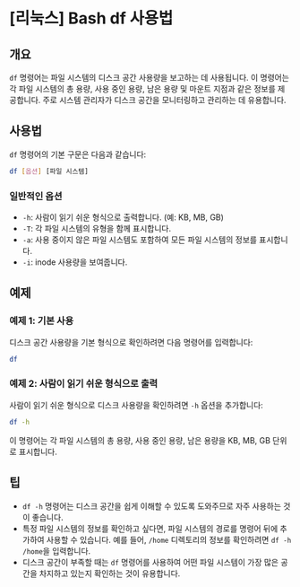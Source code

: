 # [리눅스] Bash df 사용법

## 개요
`df` 명령어는 파일 시스템의 디스크 공간 사용량을 보고하는 데 사용됩니다. 이 명령어는 각 파일 시스템의 총 용량, 사용 중인 용량, 남은 용량 및 마운트 지점과 같은 정보를 제공합니다. 주로 시스템 관리자가 디스크 공간을 모니터링하고 관리하는 데 유용합니다.

## 사용법
`df` 명령어의 기본 구문은 다음과 같습니다:

```bash
df [옵션] [파일 시스템]
```

### 일반적인 옵션
- `-h`: 사람이 읽기 쉬운 형식으로 출력합니다. (예: KB, MB, GB)
- `-T`: 각 파일 시스템의 유형을 함께 표시합니다.
- `-a`: 사용 중이지 않은 파일 시스템도 포함하여 모든 파일 시스템의 정보를 표시합니다.
- `-i`: inode 사용량을 보여줍니다.

## 예제
### 예제 1: 기본 사용
디스크 공간 사용량을 기본 형식으로 확인하려면 다음 명령어를 입력합니다:

```bash
df
```

### 예제 2: 사람이 읽기 쉬운 형식으로 출력
사람이 읽기 쉬운 형식으로 디스크 사용량을 확인하려면 `-h` 옵션을 추가합니다:

```bash
df -h
```

이 명령어는 각 파일 시스템의 총 용량, 사용 중인 용량, 남은 용량을 KB, MB, GB 단위로 표시합니다.

## 팁
- `df -h` 명령어는 디스크 공간을 쉽게 이해할 수 있도록 도와주므로 자주 사용하는 것이 좋습니다.
- 특정 파일 시스템의 정보를 확인하고 싶다면, 파일 시스템의 경로를 명령어 뒤에 추가하여 사용할 수 있습니다. 예를 들어, `/home` 디렉토리의 정보를 확인하려면 `df -h /home`을 입력합니다.
- 디스크 공간이 부족할 때는 `df` 명령어를 사용하여 어떤 파일 시스템이 가장 많은 공간을 차지하고 있는지 확인하는 것이 유용합니다.